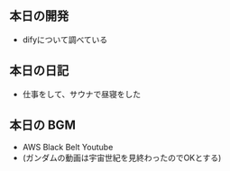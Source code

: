 ## 本日の開発

- difyについて調べている

## 本日の日記

- 仕事をして、サウナで昼寝をした

## 本日の BGM

- AWS Black Belt Youtube
- (ガンダムの動画は宇宙世紀を見終わったのでOKとする)
